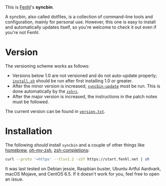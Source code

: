 This is [Fenhl](https://fenhl.net/)'s **syncbin**.

A syncbin, also called dotfiles, is a collection of command-line tools and configuration, mainly for personal use. However, this one is easy to install and automatically updates itself, so you're welcome to check it out even if you're not Fenhl.

# Version

The versioning scheme works as follows:

* Versions below 1.0 are not versioned and do not auto-update properly; [`install.sh`](config/install.sh) should be run after first installing 1.0 or greater.
* After the minor version is increased, [`syncbin-update`](syncbin-update) must be run. This is done automatically by the [`zshrc`](config/zshrc).
* After the major version is increased, the instructions in the patch notes must be followed.

The current version can be found in [`version.txt`](version.txt).

# Installation

The following *should* install `syncbin` and a couple of other things like [homebrew](https://brew.sh/), [oh-my-zsh](https://github.com/robbyrussell/oh-my-zsh), [zsh-completions](https://github.com/zsh-users/zsh-completions):

```sh
curl --proto '=https' --tlsv1.2 -sSf https://start.fenhl.net | sh
```

It was last tested on Debian jessie, Raspbian buster, Ubuntu Artful Aardvark, macOS Mojave, and CentOS 6.5. If it doesn't work for you, feel free to open an issue.
